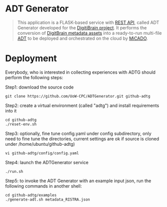 # ADT Generator
> This application is a FLASK-based service with [REST API](https://docs.google.com/document/d/17BnZmhsPvmcwem9EyXSTUissXRAz9NW3ornpWKea3qc), called ADT Generator developed for the [DigitiBrain project](https://digitbrain.eu/). It performs the conversion of [DigitBrain metadata assets](https://digitbrain.github.io/deployment/) into a ready-to-run multi-file [ADT](https://micado-scale.readthedocs.io/en/latest/application_description.html) to be deployed and orchestrated on the cloud by [MiCADO](https://micado-scale.readthedocs.io).

# Deployment

Everybody, who is interested in collecting experiences with ADTG should perform the following steps:

Step1: download the source code
```
git clone https://github.com/UoW-CPC/ADTGenerator.git github-adtg
```
Step2: create a virtual environment (called "adtg") and install requirements into it
```
cd github-adtg
./reset-env.sh
```
Step3: optionally, fine tune config.yaml under config subdirectory, only need to fine tune the directories, current settings are ok if source is cloned under /home/ubuntu/github-adtg)
```
vi github-adtg/config/config.yaml
```
Step4: launch the ADTGenerator service 
```
./run.sh
```
Step5: to invoke the ADT Generator with an example input json, run the following commands in another shell:
```
cd github-adtg/examples
./generate-adt.sh metadata_RISTRA.json
```
